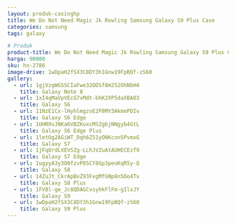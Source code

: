```yaml
---
layout: produk-casinghp
title: We Do Not Need Magic Jk Rowling Samsung Galaxy S9 Plus Case
categories: samsung
tags: galaxy

# Produk
product-title: We Do Not Need Magic Jk Rowling Samsung Galaxy S9 Plus Case
harga: 90000
sku: hn-2786
image-drive: 1wDpaH2fSX3C8DY3h1Gnw19FpBQf-zS60
gallery:
  - url: 1gjVzgWGSSCIaFwe32ODSf8m252OhNbH4
    title: Galaxy Note 8
  - url: 1xI4qMaVpVEcG7vMdt-bhK2XP5daXBA03
    title: Galaxy S6
  - url: 11NzE1Cx-lHyhlmgzvE2P8MY3AkmePDIv
    title: Galaxy S6 Edge
  - url: 1UHR9vJNKa6VBZKoxcMSZgbjNNgyb4GtL
    title: Galaxy S6 Edge Plus
  - url: 1letOg2AGiWT_Dqh6Z51yONKcon5PvmxG
    title: Galaxy S7
  - url: 1jFq8rdLXEVSZg-LLhJVZuAtAUHECEzf9
    title: Galaxy S7 Edge
  - url: 1ugyyA3y3O0fzvP8SCY8Gp3peoKqR5y-Q
    title: Galaxy S8
  - url: 14ZuJt_CkrApBxZ93FxgMfGNp8n5Do4Tx
    title: Galaxy S8 Plus
  - url: 1FV8l-ge_Jc8QDAGCvsyhkFlFm-gIlxJY
    title: Galaxy S9
  - url: 1wDpaH2fSX3C8DY3h1Gnw19FpBQf-zS60
    title: Galaxy S9 Plus
---
```

